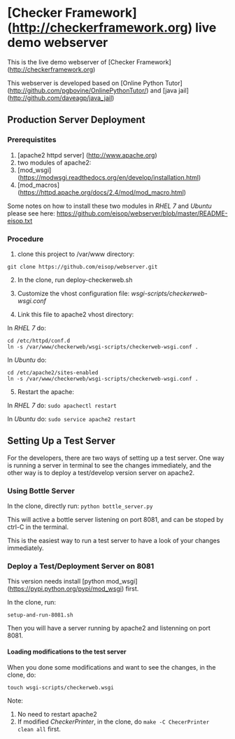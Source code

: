 # [Checker Framework] (http://checkerframework.org) live demo webserver 

This is the live demo webserver of [Checker Framework] (http://checkerframework.org)

This webserver is developed based on [Online Python Tutor] (http://github.com/pgbovine/OnlinePythonTutor/) and [java jail] (http://github.com/daveagp/java_jail)

## Production Server Deployment

### Prerequistites

1. [apache2 httpd server] (http://www.apache.org)
2. two modules of apache2:
  1. [mod_wsgi] (https://modwsgi.readthedocs.org/en/develop/installation.html)
  2. [mod_macros] (https://httpd.apache.org/docs/2.4/mod/mod_macro.html)

Some notes on how to install these two modules in *RHEL 7* and *Ubuntu* please see here: https://github.com/eisop/webserver/blob/master/README-eisop.txt 

### Procedure

1. clone this project to /var/www directory:

  ```git clone https://github.com/eisop/webserver.git```
  
2. In the clone, run deploy-checkerweb.sh

3. Customize the vhost configuration file: *wsgi-scripts/checkerweb-wsgi.conf*

4. Link this file to apache2 vhost directory:
  
  In *RHEL 7* do:
  ```
  cd /etc/httpd/conf.d
  ln -s /var/www/checkerweb/wsgi-scripts/checkerweb-wsgi.conf .
  ```

  In *Ubuntu* do:
  ```
  cd /etc/apache2/sites-enabled
  ln -s /var/www/checkerweb/wsgi-scripts/checkerweb-wsgi.conf .
  ```
  
5. Restart the apache:

  In *RHEL 7* do:
  ```sudo apachectl restart```
  
  In *Ubuntu* do:
  ```sudo service apache2 restart```

## Setting Up a Test Server

For the developers, there are two ways of setting up a test server. One way is running a server in terminal to see the changes immediately, and the other way is to deploy a test/develop version server on apache2.

### Using Bottle Server
In the clone, directly run:
```python bottle_server.py```

This will active a bottle server listening on port 8081, and can be stoped by ctrl-C in the terminal.

This is the easiest way to run a test server to have a look of your changes immediately.

### Deploy a Test/Deployment Server on 8081

This version needs install [python mod_wsgi] (https://pypi.python.org/pypi/mod_wsgi) first.

In the clone, run:
  ```
  setup-and-run-8081.sh
  ```
Then you will have a server running by apache2 and listenning on port 8081.

#### Loading modifications to the test server

When you done some modifications and want to see the changes, in the clone, do:
  ```
  touch wsgi-scripts/checkerweb.wsgi
  ```
 Note:
 1. No need to restart apache2
 2. If modified *CheckerPrinter*, in the clone, do `make -C ChecerPrinter clean all` first.
